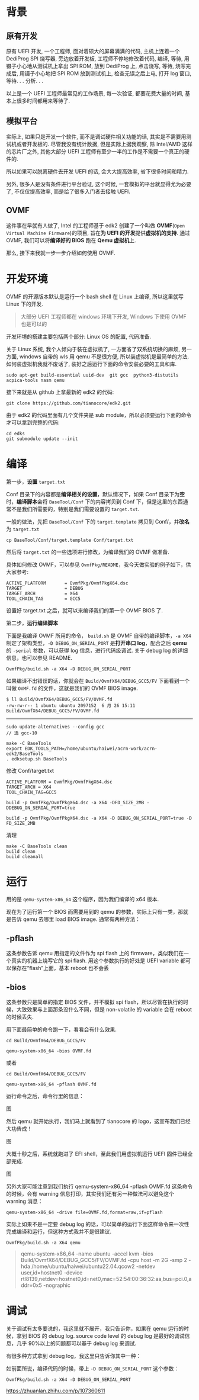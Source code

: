
# 背景

## 原有开发

原有 UEFI 开发, 一个工程师, 面对着硕大的屏幕满满的代码, 主机上连着一个 DediProg SPI 烧写器, 旁边放着开发板, 工程师不停地修改着代码, 编译, 等待, 用镊子小心地从测试机上拿出 SPI ROM, 放到 DediProg 上, 点击烧写, 等待, 烧写完成后, 用镊子小心地把 SPI ROM 放到测试机上, 检查无误之后上电, 打开 log 窗口, 等待. . . 分析. . .

以上是一个 UEFI 工程师最常见的工作场景, 每一次验证, 都要花费大量的时间, 基本上很多时间都用来等待了.

## 模拟平台

实际上, 如果只是开发一个软件, 而不是调试硬件相关功能的话, 其实是不需要用测试机或者开发板的. 尽管我没有统计数据, 但是实际上据我观察, 除 Intel/AMD 这样的芯片厂之外, 其他大部分 UEFI 工程师有至少一半的工作是不需要一个真正的硬件的.

所以如果可以脱离硬件去开发 UEFI 的话, 会大大提高效率, 省下很多时间和精力.

另外, 很多人是没有条件进行平台验证, 这个时候, 一套模拟的平台就显得尤为必要了, 不仅仅提高效率, 而是给了很多入门者去接触 UEFI.

## OVMF

这件事在早就有人做了, Intel 的工程师基于 edk2 创建了一个叫做 **OVMF**(`Open Virtual Machine Firmware`)的项目, 旨在**为 UEFI 的开发**提供**虚拟机的支持**. 通过 OVMF, 我们可以将**编译好的 BIOS** 跑在 **Qemu 虚拟机**上.

那么, 接下来我就一步一步介绍如何使用 OVMF.

# 开发环境

OVMF 的开源版本默认是运行一个 bash shell 在 Linux 上编译, 所以这里就写 Linux 下的开发.

> 大部分 UEFI 工程师都在 windows 环境下开发, Windows 下使用 OVMF 也是可以的

开发环境的搭建主要包括两个部分: Linux OS 的配置, 代码准备.

关于 Linux 系统, 我个人倾向于装在虚拟机了, 一方面省了双系统切换的麻烦, 另一方面, windows 自带的 wls 用 qemu 不是很方便, 所以装虚拟机是最简单的方法. 如何装虚拟机我就不废话了, 装好之后运行下面的命令安装必要的工具和库.

```
sudo apt-get build-essential uuid-dev  git gcc  python3-distutils acpica-tools nasm qemu
```

接下来就是从 github 上拿最新的 edk2 的代码:

```
git clone https://github.com/tianocore/edk2.git
```

由于 edk2 的代码里面有几个文件夹是 sub module，所以必须要运行下面的命令才可以拿到完整的代码:

```
cd edks
git submodule update --init
```

# 编译

第一步，**设置** `target.txt`

Conf 目录下的内容都是**编译相关的设置**，默认情况下，如果 Conf 目录下为**空**时，**编译脚本**会将 `BaseTool/Conf` 下的内容拷贝到 Conf 下，但是这里的东西通常不是我们所需要的，特别是我们需要设置的 `target.txt`.

一般的做法，先把 `BaseTool/Conf` 下的 `target.template` 拷贝到 Conf/，并**改名**为 `target.txt`

```
cp BaseTool/Conf/target.template Conf/target.txt
```

然后将 `target.txt` 的一些选项进行修改，为编译我们的 OVMF 做准备.

具体如何修改 OVMF，可以参见 `OvmfPkg/README`，我今天做实验的例子如下，供大家参考:

```
ACTIVE_PLATFORM       = OvmfPkg/OvmfPkgX64.dsc
TARGET                = DEBUG
TARGET_ARCH           = X64
TOOL_CHAIN_TAG        = GCC5
```

设置好 target.txt 之后，就可以来编译我们的第一个 OVMF BIOS 了.

第二步，**运行编译脚本**

下面是我编译 OVMF 所用的命令， `build.sh` 是 OVMF 自带的编译脚本，`-a X64` 制定了架构类型，`-D DEBUG_ON_SERIAL_PORT` 是**打开串口 log**，配合之后 **qemu** 的 `-serial` 参数，可以获得 log 信息，进行代码级调试. 关于 debug log 的详细信息，也可以参见 README.

```
OvmfPkg/build.sh -a X64 -D DEBUG_ON_SERIAL_PORT
```

如果编译不出错误的话，你就会在 `Build/OvmfX64/DEBUG_GCC5/FV` 下面看到一个叫做 `OVMF.fd` 的文件，这就是我们的 OVMF BIOS image.

```
$ ll Build/OvmfX64/DEBUG_GCC5/FV/OVMF.fd
-rw-rw-r-- 1 ubuntu ubuntu 2097152  6 月 26 15:11 Build/OvmfX64/DEBUG_GCC5/FV/OVMF.fd
```

---

```
sudo update-alternatives --config gcc
// 选 gcc-10

make -C BaseTools
export EDK_TOOLS_PATH=/home/ubuntu/haiwei/acrn-work/acrn-edk2/BaseTools
. edksetup.sh BaseTools
```

修改 Conf/target.txt

```
ACTIVE_PLATFORM = OvmfPkg/OvmfPkgX64.dsc
TARGET_ARCH = X64
TOOL_CHAIN_TAG=GCC5
```

```
build -p OvmfPkg/OvmfPkgX64.dsc -a X64 -DFD_SIZE_2MB -DDEBUG_ON_SERIAL_PORT=true

build -p OvmfPkg/OvmfPkgX64.dsc -a X64 -D DEBUG_ON_SERIAL_PORT=true -D FD_SIZE_2MB
```

清理

```
make -C BaseTools clean
build clean
build cleanall
```

# 运行

用的是 `qemu-system-x86_64` 这个程序，因为我们编译的 x64 版本.

现在为了运行第一个 BIOS 而需要用到的 qemu 的参数，实际上只有一类，那就是告诉 qemu 去哪里 load BIOS image. 通常有两种方法：

## -pflash

这条参数告诉 qemu 用指定的文件作为 spi flash 上的 firmware，类似我们在一个真实的机器上烧写它的 spi flash. 用这个参数执行的好处是 UEFI variable 都可以保存在“flash”上面，基本 reboot 也不会丢

## -bios

这条参数只是简单的指定 BIOS 文件，并不模拟 spi flash，所以尽管在执行的时候，大致效果与上面那条没什么不同，但是 non-volatile 的 variable 会在 reboot 的时候丢失.

用下面最简单的命令跑一下，看看会有什么效果.

```
cd Build/OvmfX64/DEBUG_GCC5/FV

qemu-system-x86_64 -bios OVMF.fd
```

或者

```
cd Build/OvmfX64/DEBUG_GCC5/FV

qemu-system-x86_64 -pflash OVMF.fd
```

运行命令之后，命令行里的信息：

图

然后 qemu 就开始执行，我们马上就看到了 tianocore 的 logo，这宣布我们已经大功告成！

图

大概十秒之后，系统就跑进了 EFI shell，至此我们用虚拟机运行 UEFI 固件已经全部完成.

图

另外大家可能注意到我们执行 qemu-system-x86_64 -pflash OVMF.fd 这条命令的时候，会有 warning 信息打印，其实我们还有另一种做法可以避免这个 warning 消息：

```
qemu-system-x86_64 -drive file=OVMF.fd,format=raw,if=pflash
```

实际上如果不是一定要 debug log 的话，可以简单的运行下面这样命令来一次性完成编译和运行，但这种方式我并不是很建议.

```
OvmfPkg/build.sh -a X64 qemu
```

>
> qemu-system-x86_64 -name ubuntu -accel kvm -bios Build/OvmfX64/DEBUG_GCC5/FV/OVMF.fd -cpu host -m 2G -smp 2 -hda /home/ubuntu/haiwei/ubuntu22.04.qcow2 -netdev user,id=hostnet0 -device rtl8139,netdev=hostnet0,id=net0,mac=52:54:00:36:32:aa,bus=pci.0,addr=0x5 -nographic

# 调试

关于调试有太多要说的，我这里就不展开，我只告诉你，如果在 qemu 运行的时候，拿到 BIOS 的 debug log. source code level 的 debug log 是最好的调试信息，几乎 90%以上的问题都可以基于 debug log 来调试.

有很多种方式拿到 debug log，我这里只告诉你其中一种：

如前面所说，编译代码的时候，带上 `-D DEBUG_ON_SERIAL_PORT` 这个参数：

```
OvmfPkg/build.sh -a X64 -D DEBUG_ON_SERIAL_PORT
```





https://zhuanlan.zhihu.com/p/107360611